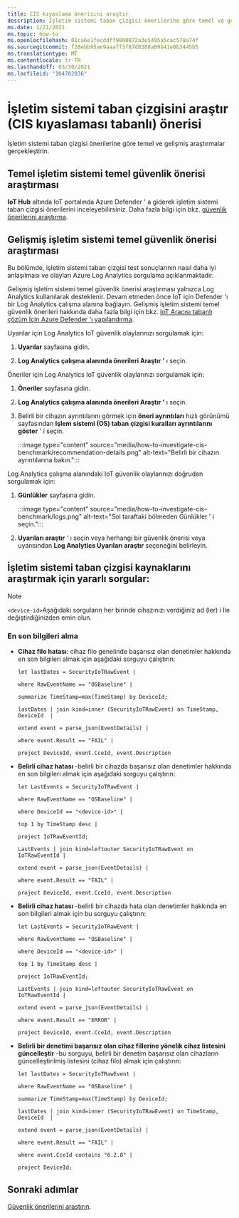 ```yaml
---
title: CIS kıyaslama önerisini araştır
description: İşletim sistemi taban çizgisi önerilerine göre temel ve gelişmiş araştırmalar gerçekleştirin.
ms.date: 1/21/2021
ms.topic: how-to
ms.openlocfilehash: 01ca6e1fecddff9800872a3e5495a5cac578a74f
ms.sourcegitcommit: f28ebb95ae9aaaff3f87d8388a09b41e0b3445b5
ms.translationtype: MT
ms.contentlocale: tr-TR
ms.lasthandoff: 03/30/2021
ms.locfileid: "104782036"
---
```

# <a name="investigate-os-baseline-based-on-cis-benchmark-recommendation"></a>İşletim sistemi taban çizgisini araştır (CIS kıyaslaması tabanlı) önerisi 

İşletim sistemi taban çizgisi önerilerine göre temel ve gelişmiş araştırmalar gerçekleştirin.

## <a name="basic-os-baseline-security-recommendation-investigation"></a>Temel işletim sistemi temel güvenlik önerisi araştırması  

**IoT Hub** altında IoT portalında Azure Defender ' a giderek işletim sistemi taban çizgisi önerilerini inceleyebilirsiniz. Daha fazla bilgi için bkz. [güvenlik önerilerini araştırma](quickstart-investigate-security-recommendations.md).

## <a name="advanced-os-baseline-security-recommendation-investigation"></a>Gelişmiş işletim sistemi temel güvenlik önerisi araştırması  

Bu bölümde, işletim sistemi taban çizgisi test sonuçlarının nasıl daha iyi anlaşılması ve olayları Azure Log Analytics sorgulama açıklanmaktadır.  

Gelişmiş işletim sistemi temel güvenlik önerisi araştırması yalnızca Log Analytics kullanılarak desteklenir. Devam etmeden önce IoT için Defender 'ı bir Log Analytics çalışma alanına bağlayın. Gelişmiş işletim sistemi temel güvenlik önerileri hakkında daha fazla bilgi için bkz. [IoT Aracısı tabanlı çözüm Için Azure Defender 'ı yapılandırma](how-to-configure-agent-based-solution.md).

Uyarılar için Log Analytics IoT güvenlik olaylarınızı sorgulamak için:

1. **Uyarılar** sayfasına gidin.

1. **Log Analytics çalışma alanında önerileri Araştır '** ı seçin.

Öneriler için Log Analytics IoT güvenlik olaylarınızı sorgulamak için:

1. **Öneriler** sayfasına gidin.

1. **Log Analytics çalışma alanında önerileri Araştır '** ı seçin.

1. Belirli bir cihazın ayrıntılarını görmek için **öneri ayrıntıları** hızlı görünümü sayfasından **Işlem sistemi (OS) taban çizgisi kuralları ayrıntılarını göster** ' i seçin.

   :::image type="content" source="media/how-to-investigate-cis-benchmark/recommendation-details.png" alt-text="Belirli bir cihazın ayrıntılarına bakın."::: 

Log Analytics çalışma alanındaki IoT güvenlik olaylarınızı doğrudan sorgulamak için:

1. **Günlükler** sayfasına gidin.

    :::image type="content" source="media/how-to-investigate-cis-benchmark/logs.png" alt-text="Sol taraftaki bölmeden Günlükler ' i seçin.":::

1. **Uyarıları araştır** ' ı seçin veya herhangi bir güvenlik önerisi veya uyarısından **Log Analytics Uyarıları araştır** seçeneğini belirleyin.   

## <a name="useful-queries-to-investigate-the-os-baseline-resources"></a>İşletim sistemi taban çizgisi kaynaklarını araştırmak için yararlı sorgular: 

> [!Note]
> `<device-id>`Aşağıdaki sorguların her birinde cihazınızı verdiğiniz ad (ler) i Ile değiştirdiğinizden emin olun. 


### <a name="retrieve-the-latest-information"></a>En son bilgileri alma

- **Cihaz filo hatası**: cihaz filo genelinde başarısız olan denetimler hakkında en son bilgileri almak için aşağıdaki sorguyu çalıştırın: 

    ```azurecli
    let lastDates = SecurityIoTRawEvent | 
    
    where RawEventName == "OSBaseline" | 
    
    summarize TimeStamp=max(TimeStamp) by DeviceId; 
    
    lastDates | join kind=inner (SecurityIoTRawEvent) on TimeStamp, DeviceId  | 
    
    extend event = parse_json(EventDetails) | 
    
    where event.Result == "FAIL" | 
    
    project DeviceId, event.CceId, event.Description 
    ```
 
- **Belirli cihaz hatası** -belirli bir cihazda başarısız olan denetimler hakkında en son bilgileri almak için aşağıdaki sorguyu çalıştırın:  

    ```azurecli
    let LastEvents = SecurityIoTRawEvent | 
    
    where RawEventName == "OSBaseline" | 
    
    where DeviceId == "<device-id>" | 
    
    top 1 by TimeStamp desc | 
    
    project IoTRawEventId; 
    
    LastEvents | join kind=leftouter SecurityIoTRawEvent on IoTRawEventId | 
    
    extend event = parse_json(EventDetails) | 
    
    where event.Result == "FAIL" | 
    
    project DeviceId, event.CceId, event.Description 
    ```

- **Belirli cihaz hatası** -belirli bir cihazda hata olan denetimler hakkında en son bilgileri almak için bu sorguyu çalıştırın: 

    ```azurecli
    let LastEvents = SecurityIoTRawEvent | 
    
    where RawEventName == "OSBaseline" | 
    
    where DeviceId == "<device-id>" | 
    
    top 1 by TimeStamp desc | 
    
    project IoTRawEventId; 
    
    LastEvents | join kind=leftouter SecurityIoTRawEvent on IoTRawEventId | 
    
    extend event = parse_json(EventDetails) | 
    
    where event.Result == "ERROR" | 
    
    project DeviceId, event.CceId, event.Description 
    ```
 
- **Belirli bir denetimi başarısız olan cihaz fillerine yönelik cihaz listesini güncelleştir** -bu sorguyu, belirli bir denetim başarısız olan cihazların güncelleştirilmiş listesini (cihaz filo) almak için çalıştırın:  
 
    ```azurecli
    let lastDates = SecurityIoTRawEvent | 
    
    where RawEventName == "OSBaseline" | 
    
    summarize TimeStamp=max(TimeStamp) by DeviceId; 
    
    lastDates | join kind=inner (SecurityIoTRawEvent) on TimeStamp, DeviceId  | 
    
    extend event = parse_json(EventDetails) | 
    
    where event.Result == "FAIL" | 
    
    where event.CceId contains "6.2.8" | 
    
    project DeviceId; 
    ```
 
## <a name="next-steps"></a>Sonraki adımlar

[Güvenlik önerilerini araştırın](quickstart-investigate-security-recommendations.md).
 
